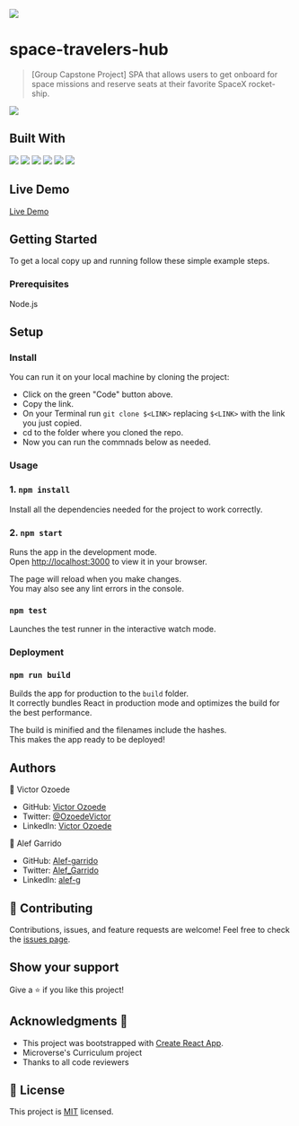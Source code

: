 ![](https://img.shields.io/badge/Microverse-blueviolet)

# space-travelers-hub

> [Group Capstone Project] SPA that allows users to get onboard for space missions and reserve seats at their favorite SpaceX rocket-ship.


![](./src/app-screencast.gif)


## Built With

![](https://img.shields.io/badge/JavaScript-323330?style=for-the-badge&logo=javascript&logoColor=F7DF1E)
![](https://img.shields.io/badge/HTML5-E34F26?style=for-the-badge&logo=html5&logoColor=white) 
![](https://img.shields.io/badge/CSS3-1572B6?style=for-the-badge&logo=css3&logoColor=white) 
![](https://img.shields.io/badge/React-20232A?style=for-the-badge&logo=react&logoColor=61DAFB)
![](https://img.shields.io/badge/React_Router-CA4245?style=for-the-badge&logo=react-router&logoColor=white)
![](https://img.shields.io/badge/Redux-593D88?style=for-the-badge&logo=redux&logoColor=white)

## Live Demo

[Live Demo](https://alef-garrido.github.io/space-travellers-hub/)

## Getting Started

To get a local copy up and running follow these simple example steps.

### Prerequisites

Node.js

## Setup

### Install

You can run it on your local machine by cloning the project:
- Click on the green "Code" button above.
- Copy the link.
- On your Terminal run `git clone $<LINK>` replacing `$<LINK>` with the link you just copied.
- cd to the folder where you cloned the repo.
- Now you can run the commnads below as needed.

### Usage

### 1. `npm install`

Install all the dependencies needed for the project to work correctly.

### 2. `npm start`

Runs the app in the development mode.\
Open [http://localhost:3000](http://localhost:3000) to view it in your browser.

The page will reload when you make changes.\
You may also see any lint errors in the console.

### `npm test`

Launches the test runner in the interactive watch mode.

### Deployment

### `npm run build`

Builds the app for production to the `build` folder.\
It correctly bundles React in production mode and optimizes the build for the best performance.

The build is minified and the filenames include the hashes.\
This makes the app ready to be deployed!

## Authors

👤 Victor Ozoede

- GitHub: [Victor Ozoede](https://github.com/chukwuebukaVictor)
- Twitter: [@OzoedeVictor ](https://twitter.com/OzoedeVictor)
- LinkedIn: [Victor Ozoede](https://www.linkedin.com/in/chukwuebuka-victor-ozoede)

👤 Alef Garrido

- GitHub: [Alef-garrido](https://github.com/alef-garrido)
- Twitter: [Alef_Garrido](https://twitter.com/Alef_Garrido)
- LinkedIn: [alef-g](https://www.linkedin.com/in/alef-g/)

## 🤝 Contributing

Contributions, issues, and feature requests are welcome!
Feel free to check the [issues page](https://github.com/alef-garrido/m3w1-react/issues).

## Show your support

Give a ⭐️ if you like this project!

## Acknowledgments 🤝

- This project was bootstrapped with [Create React App](https://github.com/facebook/create-react-app).
- Microverse's Curriculum project
- Thanks to all code reviewers

## 📝 License

This project is [MIT](./LICENSE.md) licensed.
